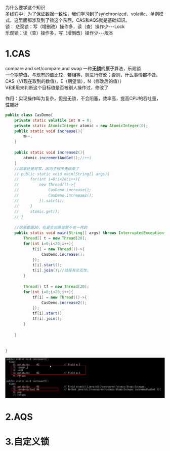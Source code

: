 为什么要学这个知识  
多线程中，为了保证数据一致性，我们学习到了synchronized、volatile、单例模式，这里面都涉及到了锁这个东西，CAS和AQS就是基础知识。  
锁：
悲观锁：写（增删改）操作多，读（查）操作少---Lock  
乐观锁：读（查）操作多，写（增删改）操作少---版本  



1.CAS
=  
compare and set/compare and swap  一种**无锁**的**原子**算法，乐观锁  
一个期望值，与现有的值比较，若相等，则进行修改；否则，什么事情都不做。
CAS（V(现在取到的数值)，E（期望值），N（修改后的值））  
V和E用来判断这个目标值是否被别人操作过，修改了  

作用：实现操作叫为复杂，但是无锁，不会阻塞，效率高，提高CPU的吞吐量，性能好  

```java
public class CasDemo{
    private static volatile int m = 0;
    private static AtomicInteger atomic = new AtomicInteger(0);
    public static void increase(){
        m++;
    }

    public static void increase2(){
        atomic.incrementAndGet();//++i
    }
    //结果还是异常，因为主程序先结束了
    // public static void main(String[] args){
    //     for(int i=0;i<20;i++){
    //         new Thread(()->{
    //             CasDemo.increase();
    //             CasDemo.increase2();
    //         }).satrt();
    //     }
    //     atomic.get();
    // }

    //结果都是20，但是实现原理是不也一样的
    public static void main(String[] args) throws InterruptedException{
        Thread[] t = new Thread[20];
        for(int i=0;i<20;i++){
            t[i] = new Thread(()->{
                CasDemo.increase();
            }); 
            t[i].start();
            t[i].join();//线程有交互性，
        }
        
        Thread[] tf = new Thread[20];
        for(int i=0;i<20;i++){
            tf[i] = new Thread(()->{
                CasDemo.increase2();
            }); 
            tf[i].start();
            tf[i].join();
        }

    }
    

}

```
![cas反编译结果](../../image/java并发/cas实现原理.png)

2.AQS
=  










3.自定义锁  
=  









